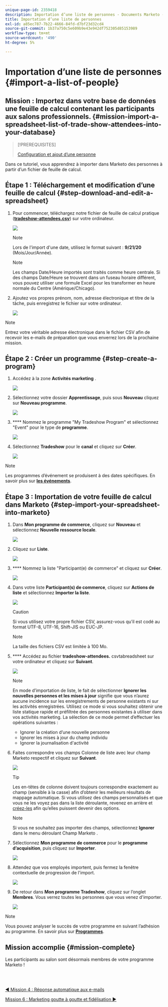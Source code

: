 ```yaml
---
unique-page-id: 2359418
description: Importation d’une liste de personnes - Documents Marketo - Documentation du produit
title: Importation d’une liste de personnes
exl-id: a85ec787-7b22-4666-84fd-d7bf23d32cd4
source-git-commit: 1b37a750c5e609b9e43e942df752305d85153989
workflow-type: tm+mt
source-wordcount: '490'
ht-degree: 5%

---
```


# Importation d’une liste de personnes {#import-a-list-of-people}

## Mission : Importez dans votre base de données une feuille de calcul contenant les participants aux salons professionnels. {#mission-import-a-spreadsheet-list-of-trade-show-attendees-into-your-database}

>[!PREREQUISITES]
>
>[Configuration et ajout d’une personne](/help/marketo/getting-started/quick-wins/get-set-up-and-add-a-person.md)

Dans ce tutoriel, vous apprendrez à importer dans Marketo des personnes à partir d’un fichier de feuille de calcul.

## Étape 1 : Téléchargement et modification d’une feuille de calcul {#step-download-and-edit-a-spreadsheet}

1. Pour commencer, téléchargez notre fichier de feuille de calcul pratique ([**tradeshow-attendees.csv**](/help/marketo/getting-started/assets/tradeshow-attendees.csv)) sur votre ordinateur.

   ![](assets/image2014-9-24-12-3a5-3a0.png)

   >[!NOTE]
   >
   >Lors de l&#39;import d&#39;une date, utilisez le format suivant : **9/21/20** (Mois/Jour/Année).

   >[!NOTE]
   >
   >Les champs Date/Heure importés sont traités comme heure centrale. Si des champs Date/Heure se trouvent dans un fuseau horaire différent, vous pouvez utiliser une formule Excel pour les transformer en heure normale du Centre (Amérique/Chicago).

1. Ajoutez vos propres prénom, nom, adresse électronique et titre de la tâche, puis enregistrez le fichier sur votre ordinateur.

   ![](assets/image2014-9-24-12-3a5-3a30.png)

>[!NOTE]
>
>Entrez votre véritable adresse électronique dans le fichier CSV afin de recevoir les e-mails de préparation que vous enverrez lors de la prochaine mission.

## Étape 2 : Créer un programme {#step-create-a-program}

1. Accédez à la zone **Activités marketing** .

   ![](assets/ma-2.png)

1. Sélectionnez votre dossier **Apprentissage**, puis sous **Nouveau** cliquez sur **Nouveau programme**.

   ![](assets/image2014-9-24-12-3a21-3a13.png)

1. **** Nommez le programme &quot;My Tradeshow Program&quot; et sélectionnez &quot;Event&quot; pour le type de  **programme**.

   ![](assets/image2014-9-24-12-3a21-3a25.png)

1. Sélectionnez **Tradeshow** pour le **canal** et cliquez sur **Créer**.

   ![](assets/image2014-9-24-12-3a21-3a39.png)

>[!NOTE]
>
>Les programmes d’événement se produisent à des dates spécifiques. En savoir plus sur [**les événements**](/help/marketo/product-docs/demand-generation/events/understanding-events/understanding-event-programs.md).

## Étape 3 : Importation de votre feuille de calcul dans Marketo {#step-import-your-spreadsheet-into-marketo}

1. Dans **Mon programme de commerce**, cliquez sur **Nouveau** et sélectionnez **Nouvelle ressource locale**.

   ![](assets/seven-3.png)

1. Cliquez sur **Liste**.

   ![](assets/image2014-9-24-12-3a22-3a56.png)

1. **** Nommez la liste &quot;Participant(e) de commerce&quot; et cliquez sur  **Créer**.

   ![](assets/image2014-9-24-12-3a23-3a9.png)

1. Dans votre liste **Participant(s) de commerce**, cliquez sur **Actions de liste** et sélectionnez **Importer la liste**.

   ![](assets/ten-2.png)

   >[!CAUTION]
   >
   >Si vous utilisez votre propre fichier CSV, assurez-vous qu’il est codé au format UTF-8, UTF-16, Shift-JIS ou EUC-JP.

   >[!NOTE]
   >
   >La taille des fichiers CSV est limitée à 100 Mo.

1. **** Accédez au fichier  **tradeshow-attendees.** csvtabreadsheet sur votre ordinateur et cliquez sur  **Suivant**.

   ![](assets/eleven-2.png)

   >[!NOTE]
   >
   >En mode d’importation de liste, le fait de sélectionner **Ignorer les nouvelles personnes et les mises à jour** signifie que vous n’aurez aucune incidence sur les enregistrements de personne existants ni sur les activités enregistrées. Utilisez ce mode si vous souhaitez obtenir une liste statique rapide et préfiltrée des personnes existantes à utiliser dans vos activités marketing. La sélection de ce mode permet d’effectuer les opérations suivantes :
   >
   > * Ignorer la création d’une nouvelle personne
   > * Ignorer les mises à jour du champ individu
   > * Ignorer la journalisation d&#39;activité


1. Faites correspondre vos champs Colonne de liste avec leur champ Marketo respectif et cliquez sur **Suivant**.

   ![](assets/image2014-9-24-12-3a24-3a49.png)

   >[!TIP]
   >
   >Les en-têtes de colonne doivent toujours correspondre exactement au champ (sensible à la casse) afin d’obtenir les meilleurs résultats de mappage automatique. Si vous utilisez des champs personnalisés et que vous ne les voyez pas dans la liste déroulante, revenez en arrière et [créez-les](/help/marketo/product-docs/administration/field-management/create-a-custom-field-in-marketo.md) afin qu’elles puissent devenir des options.

   >[!NOTE]
   >
   >Si vous ne souhaitez pas importer des champs, sélectionnez **Ignorer** dans le menu déroulant Champ Marketo .

1. Sélectionnez **Mon programme de commerce** pour le **programme d’acquisition**, puis cliquez sur **Importer**.

   ![](assets/image2014-9-24-12-3a25-3a1.png)

1. Attendez que vos employés importent, puis fermez la fenêtre contextuelle de progression de l&#39;import.

   ![](assets/image2014-9-24-12-3a25-3a13.png)

1. De retour dans **Mon programme Tradeshow**, cliquez sur l’onglet **Membres**. Vous verrez toutes les personnes que vous venez d&#39;importer.

   ![](assets/fifteen-1.png)

>[!NOTE]
>
>Vous pouvez analyser le succès de votre programme en suivant l’adhésion au programme. En savoir plus sur [**Programmes**](/help/marketo/product-docs/core-marketo-concepts/programs/creating-programs/understanding-programs.md).

## Mission accomplie {#mission-complete}

Les participants au salon sont désormais membres de votre programme Marketo !

<br> 

[◄ Mission 4 : Réponse automatique aux e-mails](/help/marketo/getting-started/quick-wins/email-auto-response.md)

[Mission 6 : Marketing goutte à goutte et fidélisation ►](/help/marketo/getting-started/quick-wins/drip-drip-nurture.md)
